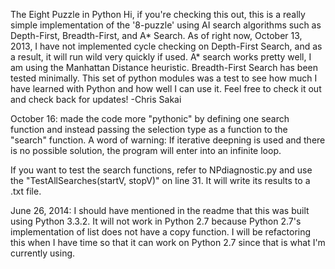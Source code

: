 The Eight Puzzle in Python
Hi, if you're checking this out, this is a really simple implementation of the '8-puzzle' using
AI search algorithms such as Depth-First, Breadth-First, and A* Search. As of right now,
October 13, 2013, I have not implemented cycle checking on Depth-First Search, and as a result,
it will run wild very quickly if used.
A* search works pretty well, I am using the Manhattan Distance heuristic.
Breadth-First Search has been tested minimally.
This set of python modules was a test to see how much I have learned with Python and how well
I can use it.
Feel free to check it out and check back for updates!
-Chris Sakai

October 16: made the code more "pythonic" by defining one search function and instead passing the
selection type as a function to the "search" function.
A word of warning: If iterative deepning is used and there is no possible solution, the program will enter
into an infinite loop.

If you want to test the search functions, refer to NPdiagnostic.py and use the
"TestAllSearches(startV, stopV)" on line 31. It will write its results to a .txt file.

June 26, 2014: I should have mentioned in the readme that this was built using Python 3.3.2. It will not work
in Python 2.7 because Python 2.7's implementation of list does not have a copy function. I will be refactoring
this when I have time so that it can work on Python 2.7 since that is what I'm currently using.
